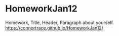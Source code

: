 # HomeworkJan12
Homework, Title, Header, Paragraph about yourself. 
https://connortrace.github.io/HomeworkJan12/
